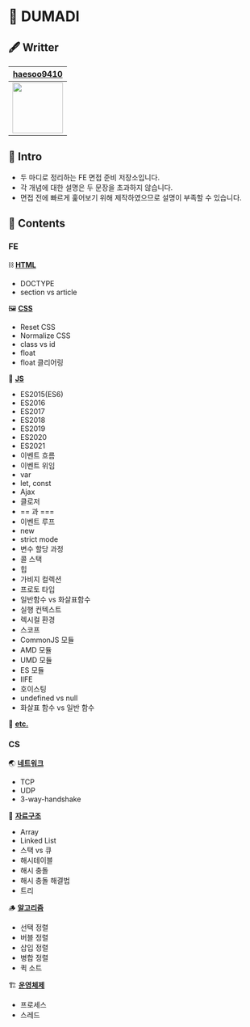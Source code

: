 # 🌱 DUMADI

## 🖋 Writter

|        [haesoo9410](https://github.com/haesoo9410)         |
| :--------------------------------------------------------: |
| <img src="https://github.com/haesoo9410.png" height="100"> |

## 🌈 Intro

- 두 마디로 정리하는 FE 면접 준비 저장소입니다.
- 각 개념에 대한 설명은 두 문장을 초과하지 않습니다.
- 면접 전에 빠르게 훑어보기 위해 제작하였으므로 설명이 부족할 수 있습니다.

## 📖 Contents

### FE

⛓ **[HTML](https://github.com/haesoo9410/dumadi-for-FE/blob/main/FE/html.md)**

- DOCTYPE
- section vs article

🖼 **[CSS](https://github.com/haesoo9410/dumadi-for-FE/blob/main/FE/css.md)**

- Reset CSS
- Normalize CSS
- class vs id
- float
- float 클리어링

🍯 **[JS](https://github.com/haesoo9410/dumadi-for-FE/blob/main/FE/js.md)**

- ES2015(ES6)
- ES2016
- ES2017
- ES2018
- ES2019
- ES2020
- ES2021
- 이벤트 흐름
- 이벤트 위임
- var
- let, const
- Ajax
- 클로저
- == 과 ===
- 이벤트 루프
- new
- strict mode
- 변수 할당 과정
- 콜 스택
- 힙
- 가비지 컬렉션
- 프로토 타입
- 일반함수 vs 화살표함수
- 실행 컨텍스트
- 렉시컬 환경
- 스코프
- CommonJS 모듈
- AMD 모듈
- UMD 모듈
- ES 모듈
- IIFE
- 호이스팅
- undefined vs null
- 화살표 함수 vs 일반 함수

🎸 **[etc.](https://github.com/haesoo9410/dumadi-for-FE/blob/main/FE/etc.md)**

### CS

🌏 **[네트워크](https://github.com/haesoo9410/dumadi-for-FE/blob/main/CS/network.md)**

- TCP
- UDP
- 3-way-handshake

📂 **[자료구조](https://github.com/haesoo9410/dumadi-for-FE/blob/main/CS/data-structure.md)**

- Array
- Linked List
- 스택 vs 큐
- 해시테이블
- 해시 충돌
- 해시 충돌 해결법
- 트리

🪵 **[알고리즘](https://github.com/haesoo9410/dumadi-for-FE/blob/main/CS/algorithm.md)**

- 선택 정렬
- 버블 정렬
- 삽입 정렬
- 병합 정렬
- 퀵 소트

🏗 **[운영체제](https://github.com/haesoo9410/dumadi-for-FE/blob/main/CS/os.md)**

- 프로세스
- 스레드
